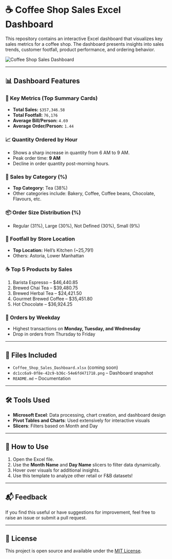 # ☕ Coffee Shop Sales Excel Dashboard

This repository contains an interactive Excel dashboard that visualizes key sales metrics for a coffee shop. The dashboard presents insights into sales trends, customer footfall, product performance, and ordering behavior.

![Coffee Shop Sales Dashboard](./dc1cc6a9-0f8e-42c9-b36c-54e6fd471718.png)

---

## 📊 Dashboard Features

### 🔢 Key Metrics (Top Summary Cards)
- **Total Sales:** `$357,346.58`
- **Total Footfall:** `76,176`
- **Average Bill/Person:** `4.69`
- **Average Order/Person:** `1.44`

### 📈 Quantity Ordered by Hour
- Shows a sharp increase in quantity from 6 AM to 9 AM.
- Peak order time: **9 AM**
- Decline in order quantity post-morning hours.

### 🥐 Sales by Category (%)
- **Top Category:** Tea (38%)
- Other categories include: Bakery, Coffee, Coffee beans, Chocolate, Flavours, etc.

### 📦 Order Size Distribution (%)
- Regular (31%), Large (30%), Not Defined (30%), Small (9%)

### 🏬 Footfall by Store Location
- **Top Location:** Hell’s Kitchen (~25,791)
- Others: Astoria, Lower Manhattan

### ☕ Top 5 Products by Sales
1. Barista Espresso – $46,440.85
2. Brewed Chai Tea – $39,480.75
3. Brewed Herbal Tea – $24,421.50
4. Gourmet Brewed Coffee – $35,451.80
5. Hot Chocolate – $36,924.25

### 📅 Orders by Weekday
- Highest transactions on **Monday, Tuesday, and Wednesday**
- Drop in orders from Thursday to Friday

---

## 📁 Files Included

- `Coffee_Shop_Sales_Dashboard.xlsx` (coming soon)
- `dc1cc6a9-0f8e-42c9-b36c-54e6fd471718.png` – Dashboard snapshot
- `README.md` – Documentation

---

## 🛠 Tools Used

- **Microsoft Excel**: Data processing, chart creation, and dashboard design
- **Pivot Tables and Charts**: Used extensively for interactive visuals
- **Slicers**: Filters based on Month and Day

---

## 📌 How to Use

1. Open the Excel file.
2. Use the **Month Name** and **Day Name** slicers to filter data dynamically.
3. Hover over visuals for additional insights.
4. Use this template to analyze other retail or F&B datasets!

---

## 📬 Feedback

If you find this useful or have suggestions for improvement, feel free to raise an issue or submit a pull request.

---

## 📄 License

This project is open source and available under the [MIT License](LICENSE).

